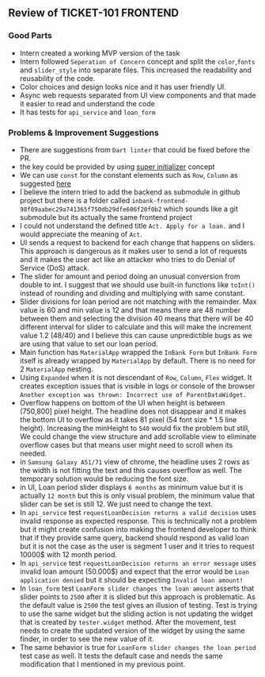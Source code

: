 ## Review of TICKET-101 FRONTEND

### Good Parts

- Intern created a working MVP version of the task
- Intern followed `Seperation of Concern` concept and split the `color`,`fonts` and `slider_style` into separate files. This increased the readability and reusability of the code.
- Color choices and design looks nice and it has user friendly UI.
- Async web requests separated from UI view components and that made it easier to read and understand the code
- It has tests for `api_service` and `loan_form`

### Problems & Improvement Suggestions
- There are suggestions from `Dart linter` that could be fixed before the PR.
- the key could be provided by using [super initializer](https://dart.dev/tools/linter-rules/use_super_parameters) concept
- We can use `const` for the constant elements such as `Row`, `Column` as suggested [here](https://dart.dev/tools/linter-rules/prefer_const_constructors)
- I believe the intern tried to add the backend as submodule in github project but there is a folder called `inbank-frontend-98f09aabec29a741365f750db29dfe606f20f0b2` which sounds like a git submodule but its actually the same frontend project
- I could not understand the defined title `Act. Apply for a loan.` and I would appreciate the meaning of `Act`.
- UI sends a request to backend for each change that happens on sliders. This approach is dangerous as it makes user to send a lot of requests and it makes the user act like an attacker who tries to do Denial of Service (DoS) attack. 
- The slider for amount and period doing an unusual conversion from double to int. I suggest that we should use built-in functions like `toInt()` instead of rounding and dividing and multiplying with same constant.
- Slider divisions for loan period are not matching with the remainder. Max value is 60 and min value is 12 and that means there are 48 number between them and selecting the division 40 means that there will be 40 different interval for slider to calculate and this will make the increment value 1.2 (48/40) and I believe this can cause unpredictible bugs as we are using that value to set our loan period.
- Main function has `MaterialApp` wrapped the `InBank Form` but `InBank Form` itself is already wrapped by `MaterialApp` by default. There is no need for 2 `MaterialApp` nesting.
- Using `Expanded` when it is not descendant of `Row`, `Column`, `Flex` widget. It creates exception issues that is visible in logs or console of the browser `Another exception was thrown: Incorrect use of ParentDataWidget.`
- Overflow happens on bottom of the UI when height is between (750,800] pixel height. The headline does not disappear and it makes the bottom UI to overflow as it takes 81 pixel (54 font size * 1.5 line height). Increasing the minHeight  to `540` would fix the problem but still, We could change the view structure and add scrollable view to eliminate overflow cases but that means user might need to scroll when its needed.
- in `Samsung Galaxy A51/71` view of chrome, the headline uses 2 rows as the width is not fitting the text and this causes overflow as well. The temporary solution would be reducing the font size.
- in UI, Loan period slider displays `6 months` as minimum value but it is actually `12 month` but this is only visual problem, the minimum value that slider can be set is still 12. We just need to change the text.
- In `api_service` test `requestLoanDecision returns a valid decision` uses invalid response as expected response. This is technically not a problem but it might create confusion into making the frontend developer to think that if they provide same query, backend should respond as valid loan but it is not the case as the user is segment 1 user and it tries to request 10000$ with 12 month period.
- In `api_service` test `requestLoanDecision returns an error message` uses invalid loan amount (50.000$) and expect that the error would be `Loan application denied` but it should be expecting `Invalid loan amount!`
- In `loan_form` test `LoanForm slider changes the loan amount` asserts that slider points to `2500` after it is slided but this approach is problematic. As the default value is `2500` the test gives an illusion of testing. Test is trying to use the same widget but the sliding action is not updating the widget that is created by `tester.widget` method. After the movement, test needs to create the updated version of the widget by using the same finder, in order to see the new value of it.
- The same behavior is true for `LoanForm slider changes the loan period` test case as well. It tests the default case and needs the same modification that I mentioned in my previous point.
